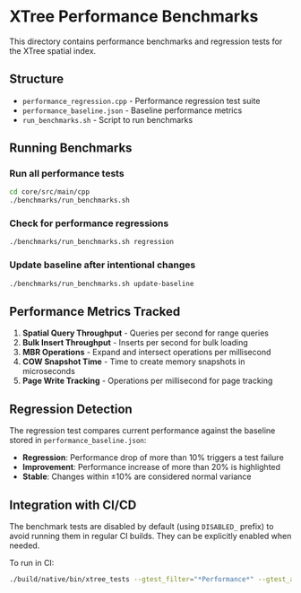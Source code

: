 # XTree Performance Benchmarks

This directory contains performance benchmarks and regression tests for the XTree spatial index.

## Structure

- `performance_regression.cpp` - Performance regression test suite
- `performance_baseline.json` - Baseline performance metrics
- `run_benchmarks.sh` - Script to run benchmarks

## Running Benchmarks

### Run all performance tests
```bash
cd core/src/main/cpp
./benchmarks/run_benchmarks.sh
```

### Check for performance regressions
```bash
./benchmarks/run_benchmarks.sh regression
```

### Update baseline after intentional changes
```bash
./benchmarks/run_benchmarks.sh update-baseline
```

## Performance Metrics Tracked

1. **Spatial Query Throughput** - Queries per second for range queries
2. **Bulk Insert Throughput** - Inserts per second for bulk loading
3. **MBR Operations** - Expand and intersect operations per millisecond
4. **COW Snapshot Time** - Time to create memory snapshots in microseconds
5. **Page Write Tracking** - Operations per millisecond for page tracking

## Regression Detection

The regression test compares current performance against the baseline stored in `performance_baseline.json`:

- **Regression**: Performance drop of more than 10% triggers a test failure
- **Improvement**: Performance increase of more than 20% is highlighted
- **Stable**: Changes within ±10% are considered normal variance

## Integration with CI/CD

The benchmark tests are disabled by default (using `DISABLED_` prefix) to avoid running them in regular CI builds. They can be explicitly enabled when needed.

To run in CI:
```bash
./build/native/bin/xtree_tests --gtest_filter="*Performance*" --gtest_also_run_disabled_tests
```